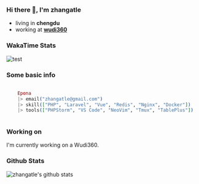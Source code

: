 ### Hi there 👋, I'm zhangatle

- living in **chengdu**
- working at [**wudi360**](https://wudiads.com)

### WakaTime Stats
![test](https://gist.github.com/zhangatle/3926686fdfdfba3f4d5e675bddc5e159)

### Some basic info

```elixir
	
	Epona
	|> email("zhangatle@gmail.com")
	|> skill(["PHP", "Laravel", "Vue", "Redis", "Nginx", "Docker"])
	|> tools(["PHPStorm", "VS Code", "NeoVim", "Tmux", "TablePlus"])
	
```

### Working on

I'm currently working on a Wudi360.

### Github Stats

![zhangatle's github stats](https://github-readme-stats.vercel.app/api?username=zhangatle&show_icons=true)

<!--
**zhangatle/zhangatle** is a ✨ _special_ ✨ repository because its `README.md` (this file) appears on your GitHub profile.

Here are some ideas to get you started:

- 🔭 I’m currently working on ...
- 🌱 I’m currently learning ...
- 👯 I’m looking to collaborate on ...
- 🤔 I’m looking for help with ...
- 💬 Ask me about ...
- 📫 How to reach me: ...
- 😄 Pronouns: ...
- ⚡ Fun fact: ...
-->
